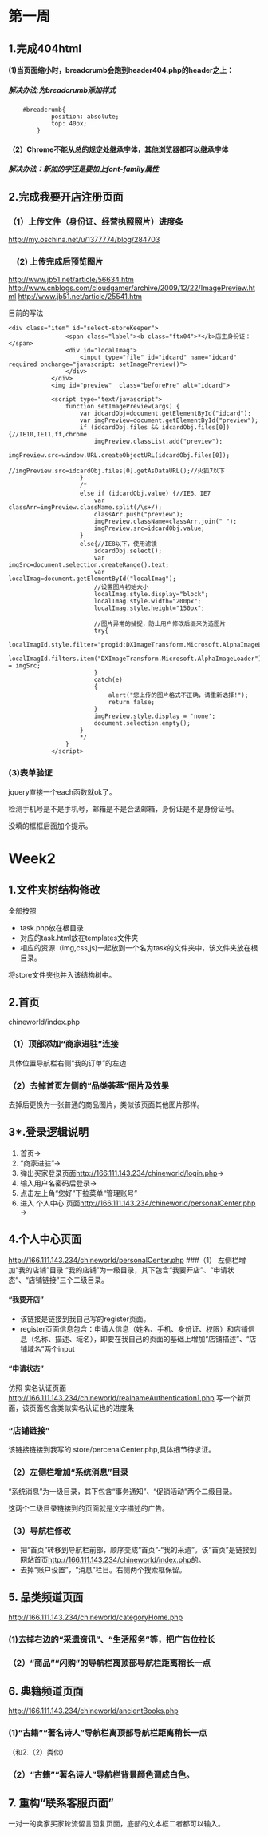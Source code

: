 # 第一周

## 1.完成404html
#### (1)当页面缩小时，breadcrumb会跑到header404.php的header之上：

##### 解决办法:为breadcrumb添加样式

		#breadcrumb{
				position: absolute;
				top: 40px;
			}
#### （2）Chrome不能从总的规定处继承字体，其他浏览器都可以继承字体

##### 解决办法：新加的字还是要加上font-family属性


## 2.完成我要开店注册页面

### （1）上传文件（身份证、经营执照照片）进度条
<http://my.oschina.net/u/1377774/blog/284703>

### 　(2) 上传完成后预览图片
<http://www.jb51.net/article/56634.htm>
<http://www.cnblogs.com/cloudgamer/archive/2009/12/22/ImagePreview.html>
<http://www.jb51.net/article/25541.htm>

目前的写法

 	<div class="item" id="select-storeKeeper">
                    <span class="label"><b class="ftx04">*</b>店主身份证：</span>
                    <div id="localImag">
                        <input type="file" id="idcard" name="idcard" required onchange="javascript: setImagePreview()">
                    </div>
                </div>
                <img id="preview"  class="beforePre" alt="idcard">
                    
                <script type="text/javascript">
                    function setImagePreview(args) {
                        var idcardObj=document.getElementById("idcard");
                        var imgPreview=document.getElementById("preview");
                        if (idcardObj.files && idcardObj.files[0]) {//IE10,IE11,ff,chrome
                            imgPreview.classList.add("preview");
                            imgPreview.src=window.URL.createObjectURL(idcardObj.files[0]);
                            //imgPreview.src=idcardObj.files[0].getAsDataURL();//火狐7以下 
                        }
                        /*
                        else if (idcardObj.value) {//IE6、IE7
                            var classArr=imgPreview.className.split(/\s+/);
                            classArr.push("preview");
                            imgPreview.className=classArr.join(" ");
                            imgPreview.src=idcardObj.value;
                        }
                        else{//IE8以下，使用滤镜
                            idcardObj.select();
                            var imgSrc=document.selection.createRange().text;
                            var localImag=document.getElementById("localImag");
                            //设置图片初始大小
                            localImag.style.display="block";
                            localImag.style.width="200px";
                            localImag.style.height="150px";
                            
                            //图片异常的捕捉，防止用户修改后缀来伪造图片
                            try{
                                localImagId.style.filter="progid:DXImageTransform.Microsoft.AlphaImageLoader(sizingMethod=scale)";
                                localImagId.filters.item("DXImageTransform.Microsoft.AlphaImageLoader").src = imgSrc;
                            }
                            catch(e)
                            {
                                alert("您上传的图片格式不正确，请重新选择!");
                                return false;
                            }
                            imgPreview.style.display = 'none';
                            document.selection.empty(); 
                        }
                        */
                    }
                </script>

### (3)表单验证
jquery直接一个each函数就ok了。

检测手机号是不是手机号，邮箱是不是合法邮箱，身份证是不是身份证号。

没填的框框后面加个提示。



# Week2
## 1.文件夹树结构修改
全部按照
-  task.php放在根目录
-  对应的task.html放在templates文件夹
-  相应的资源（img,css,js)一起放到一个名为task的文件夹中，该文件夹放在根目录。

将store文件夹也并入该结构树中。

## 2.首页 
chineworld/index.php
### （1）顶部添加“商家进驻”连接
具体位置导航栏右侧“我的订单”的左边

### （2）去掉首页左侧的“品类荟萃”图片及效果
去掉后更换为一张普通的商品图片，类似该页面其他图片那样。

## 3*.登录逻辑说明
1. 首页→
2. “商家进驻”→
3. 弹出买家登录页面<http://166.111.143.234/chineworld/login.php>→
4. 输入用户名密码后登录→
5. 点击左上角“您好”下拉菜单“管理账号”
6. 进入 个人中心 页面<http://166.111.143.234/chineworld/personalCenter.php> →

## 4.个人中心页面
<http://166.111.143.234/chineworld/personalCenter.php>
###（1） 左侧栏增加“我的店铺”目录
“我的店铺”为一级目录，其下包含“我要开店”、“申请状态”、“店铺链接”三个二级目录。

#### “我要开店”
- 该链接是链接到我自己写的register页面。
- register页面信息包含：申请人信息（姓名、手机、身份证、权限）和店铺信息（名称、描述、域名），即要在我自己的页面的基础上增加“店铺描述”、“店铺域名”两个input

#### “申请状态”
仿照 实名认证页面<http://166.111.143.234/chineworld/realnameAuthentication1.php> 写一个新页面，该页面包含类似实名认证也的进度条

### “店铺链接”
该链接链接到我写的 store/percenalCenter.php,具体细节待求证。

### （2）左侧栏增加“系统消息”目录
“系统消息”为一级目录，其下包含“事务通知”、“促销活动”两个二级目录。

这两个二级目录链接到的页面就是文字描述的广告。

### （3）导航栏修改
- 把“首页”转移到导航栏前部，顺序变成“首页”-“我的采遗”。该“首页”是链接到网站首页<http://166.111.143.234/chineworld/index.php>的。
- 去掉“账户设置”，“消息”栏目。右侧两个搜索框保留。

## 5. 品类频道页面 
<http://166.111.143.234/chineworld/categoryHome.php>
### (1)去掉右边的“采遗资讯”、“生活服务”等，把广告位拉长

### （2）“商品”“闪购”的导航栏离顶部导航栏距离稍长一点

## 6. 典籍频道页面
<http://166.111.143.234/chineworld/ancientBooks.php>
### (1)“古籍”“著名诗人”导航栏离顶部导航栏距离稍长一点
（和2.（2）类似）
### （2）“古籍”“著名诗人”导航栏背景颜色调成白色。

## 7. 重构“联系客服页面”
一对一的卖家买家轮流留言回复页面，底部的文本框二者都可以输入。











